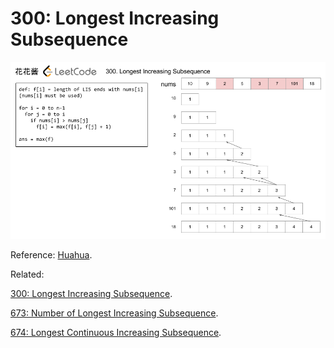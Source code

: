 # 300: Longest Increasing Subsequence

![chart](LC300.png)

Reference: [Huahua](http://zxi.mytechroad.com/blog/dynamic-programming/leetcode-300-longest-increasing-subsequence/).

Related:

[300: Longest Increasing Subsequence](../LC300).

[673: Number of Longest Increasing Subsequence](../LC673).

[674: Longest Continuous Increasing Subsequence](../LC674).